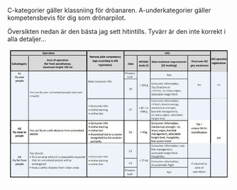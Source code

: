 C-kategorier gäller klassniing för dröanaren.
A-underkategorier gäller kompetensbevis för dig som drönarpilot.

Översikten nedan är den bästa jag sett hitintills.
Tyvärr är den inte korrekt i alla detaljer...

![](./images/OperationVsUas.jpg)
